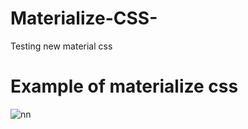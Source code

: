 # Materialize-CSS-
Testing new material css

# Example of materialize css 

![nn](https://user-images.githubusercontent.com/12325386/27264568-fe32f088-54b3-11e7-9e8b-04fb23663d19.jpg)
